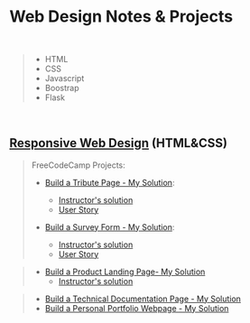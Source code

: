 # Web Design Notes & Projects 

<br>

> - HTML
> - CSS
> - Javascript
> - Boostrap
> - Flask

<br>

## [Responsive Web Design](010%20Responsive%20Web%20Design) (HTML&CSS)

> FreeCodeCamp Projects:
> - [Build a Tribute Page - My Solution](https://codepen.io/YvonneX/pen/NWXVdpg?editors=1100):
>   - [Instructor's solution](https://codepen.io/freeCodeCamp/full/zNqgVx)
>   - [User Story](https://www.freecodecamp.org/learn/responsive-web-design/responsive-web-design-projects/build-a-tribute-page)
>   
> - [Build a Survey Form - My Solution](https://codepen.io/YvonneX/pen/QWaRpgz?editors=1100):
>   - [Instructor's solution](https://codepen.io/freeCodeCamp/full/VPaoNP)
>   - [User Story](https://www.freecodecamp.org/learn/responsive-web-design/responsive-web-design-projects/build-a-survey-form)

> - [Build a Product Landing Page- My Solution](https://codepen.io/YvonneX/pen/BaYajRz?editors=1100)
>   - [Instructor's solution](https://codepen.io/freeCodeCamp/pen/RKRbwL?editors=1100)

> - [Build a Technical Documentation Page - My Solution](https://codepen.io/YvonneX/pen/BaYaKbO?editors=1100)
> - [Build a Personal Portfolio Webpage - My Solution](https://codepen.io/YvonneX/pen/eYVYzyg?editors=1100)
